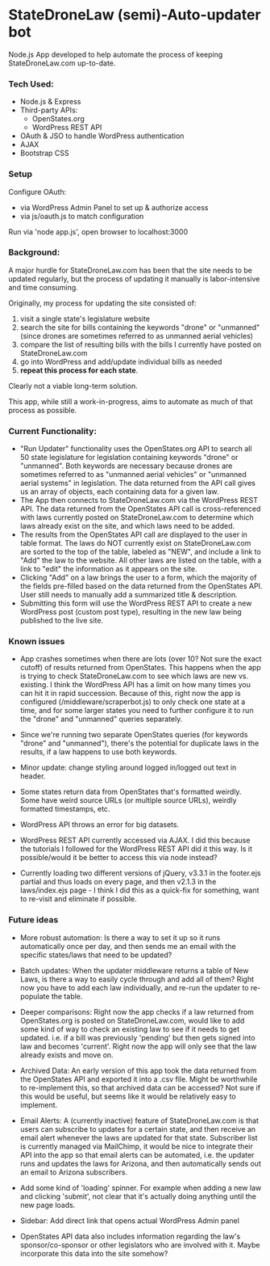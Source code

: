 # StateDroneLaw (semi)-Auto-updater bot
Node.js App developed to help automate the process of keeping StateDroneLaw.com up-to-date.

### Tech Used:
  - Node.js & Express
  - Third-party APIs:
    - OpenStates.org
    - WordPress REST API
  - OAuth & JSO to handle WordPress authentication
  - AJAX
  - Bootstrap CSS

### Setup
Configure OAuth:
  - via WordPress Admin Panel to set up & authorize access
  - via js/oauth.js to match configuration

Run via 'node app.js', open browser to localhost:3000

### Background:
A major hurdle for StateDroneLaw.com has been that the site needs to be updated regularly, but the process of updating it manually is labor-intensive and time consuming.

Originally, my process for updating the site consisted of:
  1) visit a single state's legislature website
  2) search the site for bills containing the keywords "drone" or "unmanned" (since drones are sometimes referred to as unmanned aerial vehicles)
  3) compare the list of resulting bills with the bills I currently have posted on StateDroneLaw.com
  4) go into WordPress and add/update individual bills as needed
  5) **repeat this process for each state**.

Clearly not a viable long-term solution.

This app, while still a work-in-progress, aims to automate as much of that process as possible.

### Current Functionality:
  - "Run Updater" functionality uses the OpenStates.org API to search all 50 state legislature for legislation containing keywords "drone" or "unmanned". Both keywords are necessary because drones are sometimes referred to as "unmanned aerial vehicles" or "unmanned aerial systems" in legislation. The data returned from the API call gives us an array of objects, each containing data for a given law.
  - The App then connects to StateDroneLaw.com via the WordPress REST API. The data returned from the OpenStates API call is cross-referenced with laws currently posted on StateDroneLaw.com to determine which laws already exist on the site, and which laws need to be added.
  - The results from the OpenStates API call are displayed to the user in table format. The laws do NOT currently exist on StateDroneLaw.com are sorted to the top of the table, labeled as "NEW", and include a link to "Add" the law to the website. All other laws are listed on the table, with a link to "edit" the information as it appears on the site.
  - Clicking "Add" on a law brings the user to a form, which the majority of the fields pre-filled based on the data returned from the OpenStates API. User still needs to manually add a summarized title & description.
  - Submitting this form will use the WordPress REST API to create a new WordPress post (custom post type), resulting in the new law being published to the live site.

### Known issues
  - App crashes sometimes when there are lots (over 10? Not sure the exact cutoff) of results returned from OpenStates. This happens when the app is trying to check StateDroneLaw.com to see which laws are new vs. existing. I think the WordPress API has a limit on how many times you can hit it in rapid succession. Because of this, right now the app is configured (/middleware/scraperbot.js) to only check one state at a time, and for some larger states you need to further configure it to run the "drone" and "unmanned" queries separately.

  - Since we're running two separate OpenStates queries (for keywords "drone" and "unmanned"), there's the potential for duplicate laws in the results, if a law happens to use both keywords.

  - Minor update: change styling around logged in/logged out text in header.

  - Some states return data from OpenStates that's formatted weirdly. Some have weird source URLs (or multiple source URLs), weirdly formatted timestamps, etc.

  - WordPress API throws an error for big datasets.

  - WordPress REST API currently accessed via AJAX. I did this because the tutorials I followed for the WordPress REST API did it this way. Is it possible/would it be better to access this via node instead?

  - Currently loading two different versions of jQuery, v3.3.1 in the footer.ejs partial and thus loads on every page, and then v2.1.3 in the laws/index.ejs page - I think I did this as a quick-fix for something, want to re-visit and eliminate if possible.

### Future ideas
  - More robust automation: Is there a way to set it up so it runs automatically once per day, and then sends me an email with the specific states/laws that need to be updated?

  - Batch updates: When the updater middleware returns a table of New Laws, is there a way to easily cycle through and add all of them? Right now you have to add each law individually, and re-run the updater to re-populate the table.

  - Deeper comparisons: Right now the app checks if a law returned from OpenStates.org is posted on StateDroneLaw.com, would like to add some kind of way to check an existing law to see if it needs to get updated. i.e. if a bill was previously 'pending' but then gets signed into law and becomes 'current'. Right now the app will only see that the law already exists and move on.

  - Archived Data: An early version of this app took the data returned from the OpenStates API and exported it into a .csv file. Might be worthwhile to re-implement this, so that archived data can be accessed? Not sure if this would be useful, but seems like it would be relatively easy to implement.

  - Email Alerts: A (currently inactive) feature of StateDroneLaw.com is that users can subscribe to updates for a certain state, and then receive an email alert whenever the laws are updated for that state. Subscriber list is currently managed via MailChimp, it would be nice to integrate their API into the app so that email alerts can be automated, i.e. the updater runs and updates the laws for Arizona, and then automatically sends out an email to Arizona subscribers.

  - Add some kind of 'loading' spinner. For example when adding a new law and clicking 'submit', not clear that it's actually doing anything until the new page loads.

  - Sidebar: Add direct link that opens actual WordPress Admin panel

  - OpenStates API data also includes information regarding the law's sponsor/co-sponsor or other legislators who are involved with it. Maybe incorporate this data into the site somehow? 